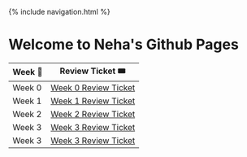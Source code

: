 {% include navigation.html %}
# Welcome to Neha's Github Pages

| Week 📆       |  Review Ticket 🎟 |
| ------------- | ---------------- |
| Week 0        | [Week 0 Review Ticket](https://github.com/nehapavani/CSP-Tri-3/issues/1)|
| Week 1        | [Week 1 Review Ticket](https://github.com/nehapavani/CSP-Tri-3/issues/2)|
| Week 2        | [Week 2 Review Ticket](https://github.com/nehapavani/CSP-Tri-3/issues/3)|
| Week 3        | [Week 3 Review Ticket](https://github.com/nehapavani/CSP-Tri-3/issues/4)|
| Week 3        | [Week 3 Review Ticket](https://github.com/nehapavani/CSP-Tri-3/issues/5)|
